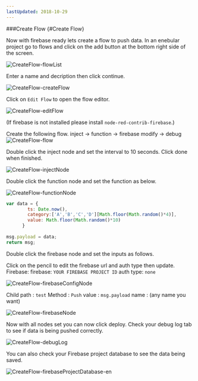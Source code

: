 ```yaml
---
lastUpdated: 2018-10-29
---
```


###Create Flow  {#Create Flow}

Now with firebase ready lets create a flow to push data. 
In an enebular project go to flows and click on the add button at the bottom right side of the screen. 

![CreateFlow-flowList](./../../../../img/InfoMotion/DataSource/Firebase/CreateFlow-flowList.png)


Enter a name and decription then click continue. 

![CreateFlow-createFlow](./../../../../img/InfoMotion/DataSource/Firebase/CreateFlow-createFlow.png)


Click on `Edit Flow` to open the flow editor. 

![CreateFlow-editFlow](./../../../../img/InfoMotion/DataSource/Firebase/CreateFlow-editFlow.png)


(If firebase is not installed please install `node-red-contrib-firebase`.)

Create the following flow. 
inject -> function -> firebase modify -> debug 
![CreateFlow-flow](./../../../../img/InfoMotion/DataSource/Firebase/CreateFlow-flow.png)


Double click the inject node and set the interval to 10 seconds. 
Click done when finished. 

![CreateFlow-injectNode](./../../../../img/InfoMotion/DataSource/Firebase/CreateFlow-injectNode.png)


Double click the function node and set the function as below. 

![CreateFlow-functionNode](./../../../../img/InfoMotion/DataSource/Firebase/CreateFlow-functionNode.png)


```javascript
var data = {
        ts: Date.now(),
        category:['A','B','C','D'][Math.floor(Math.random()*4)],
        value: Math.floor(Math.random()*10)
      }
      
msg.payload = data;
return msg;
```

Double click the firebase node and set the inputs as follows. 

Click on the pencil to edit the firebase url and auth type then update. 
Firebase:
	firebase: `YOUR FIREBASE PROJECT ID`
	auth type: `none` 

![CreateFlow-firebaseConfigNode](./../../../../img/InfoMotion/DataSource/Firebase/CreateFlow-firebaseConfigNode.png)


Child path : `test`
Method : `Push`
value : `msg.payload`
name : (any name you want)

![CreateFlow-firebaseNode](./../../../../img/InfoMotion/DataSource/Firebase/CreateFlow-firebaseNode.png)


Now with all nodes set you can now click deploy. 
Check your debug log tab to see if data is being pushed correctly. 

![CreateFlow-debugLog](./../../../../img/InfoMotion/DataSource/Firebase/CreateFlow-debugLog.png)


You can also check your Firebase project database to see the data being saved.

![CreateFlow-firebaseProjectDatabase-en](./../../../../img/InfoMotion/DataSource/Firebase/CreateFlow-firebaseProjectDatabase-en.png)
